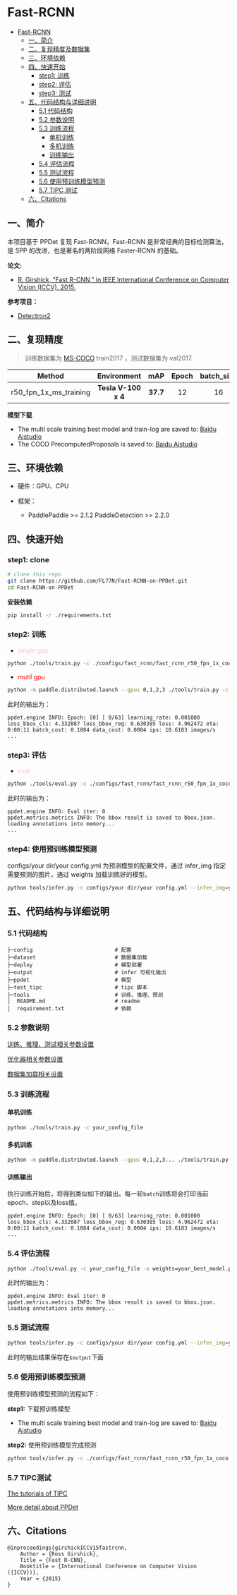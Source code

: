 # Fast-RCNN
   * [Fast-RCNN](#resnet)
      * [一、简介](#一简介)
      * [二、复现精度及数据集](#二复现精度)
      * [三、环境依赖](#三环境依赖)
      * [四、快速开始](#四快速开始)
         * [step1: 训练](#step2-训练)
         * [step2: 评估](#step3-评估)
         * [step3: 测试](#step4-使用预训练模型预测)
      * [五、代码结构与详细说明](#五代码结构与详细说明)
         * [5.1 代码结构](#51-代码结构)
         * [5.2 参数说明](#52-参数说明)
         * [5.3 训练流程](#53-训练流程)
            * [单机训练](#单机训练)
            * [多机训练](#多机训练)
            * [训练输出](#训练输出)
         * [5.4 评估流程](#54-评估流程)
         * [5.5 测试流程](#55-测试流程)
         * [5.6 使用预训练模型预测](#56-使用预训练模型预测)
         * [5.7 TIPC 测试](#57-TIPC测试)
       * [六、Citations](#六Citations)

## 一、简介

本项目基于 PPDet 复现 Fast-RCNN，Fast-RCNN 是非常经典的目标检测算法，是 SPP 的改进，也是著名的两阶段网络 Faster-RCNN 的基础。

**论文:**
- [R. Girshick, “Fast R-CNN,” in IEEE International Conference on Computer Vision (ICCV), 2015.](https://arxiv.org/abs/1504.08083)

**参考项目：**
- [Detectron2](https://github.com/facebookresearch/detectron2/blob/main/configs/COCO-Detection/fast_rcnn_R_50_FPN_1x.yaml)

## 二、复现精度

>训练数据集为 [MS-COCO](https://cocodataset.org/#download) train2017 ，测试数据集为 val2017.

|Method|Environment|mAP|Epoch|batch_size|config|Dataset
:--:|:--:|:--:|:--:|:--:|:--:|:--:
r50_fpn_1x_ms_training|**Tesla V-100 x 4**|**37.7**|12|16|[fast_rcnn_r50_fpn_1x_coco.yml](https://github.com/FL77N/Fast-RCNN-on-PPDet/tree/main/configs/fast_rcnn)|COCO

**模型下载**
* The multi scale training best model and train-log are saved to: [Baidu Aistudio](https://aistudio.baidu.com/aistudio/datasetdetail/118142)
* The COCO PrecomputedProposals is saved to: [Baidu Aistudio](https://aistudio.baidu.com/aistudio/datasetdetail/117919)

## 三、环境依赖

- 硬件：GPU、CPU

- 框架：
  - PaddlePaddle >= 2.1.2 PaddleDetection >= 2.2.0

## 四、快速开始

### step1: clone 

```bash
# clone this repo
git clone https://github.com/FL77N/Fast-RCNN-on-PPDet.git
cd Fast-RCNN-on-PPDet
```
**安装依赖**
```bash
pip install -r ./requirements.txt
```

### step2: 训练
* <font color=pink>single gpu</font> 
```bash
python ./tools/train.py -c ./configs/fast_rcnn/fast_rcnn_r50_fpn_1x_coco.yml --eval
```
* <font color=red>mutil gpu</font>
```bash
python -m paddle.distributed.launch --gpus 0,1,2,3 ./tools/train.py -c ./configs/fast_rcnn/fast_rcnn_r50_fpn_1x_coco.yml --eval
```

此时的输出为：
```
ppdet.engine INFO: Epoch: [0] [ 0/63] learning_rate: 0.001000 loss_bbox_cls: 4.332087 loss_bbox_reg: 0.630385 loss: 4.962472 eta: 0:00:11 batch_cost: 0.1884 data_cost: 0.0004 ips: 10.6183 images/s
...
```

### step3: 评估
* <font color=pink>eval</font>
```bash
python ./tools/eval.py -c ./configs/fast_rcnn/fast_rcnn_r50_fpn_1x_coco.yml -o weights=best_model.pdparams
```
此时的输出为：
```
ppdet.engine INFO: Eval iter: 0
ppdet.metrics.metrics INFO: The bbox result is saved to bbox.json.
loading annotations into memory...
...
```

### step4: 使用预训练模型预测

configs/your dir/your config.yml 为预测模型的配置文件，通过 infer_img 指定需要预测的图片，通过 weights 加载训练好的模型。

```bash
python tools/infer.py -c configs/your dir/your config.yml --infer_img=your image.jpg -o weights=your best model.pdparams
```

## 五、代码结构与详细说明

### 5.1 代码结构

```
├─config                          # 配置
├─dataset                         # 数据集加载
├─deploy                          # 模型部署
├─output                          # infer 可视化输出
├─ppdet                           # 模型
├─test_tipc                       # tipc 脚本
├─tools                           # 训练、推理、预测
│  README.md                      # readme
│  requirement.txt                # 依赖
```

### 5.2 参数说明

[训练、推理、测试相关参数设置](https://github.com/FL77N/Fast-RCNN-on-PPDet/blob/main/configs/fast_rcnn/_base_/fast_reader.yml)

[优化器相关参数设置](https://github.com/FL77N/Fast-RCNN-on-PPDet/blob/main/configs/fast_rcnn/_base_/optimizer_1x.yml)

[数据集加载相关设置](https://github.com/FL77N/Fast-RCNN-on-PPDet/blob/main/configs/datasets/coco_detection.yml)

### 5.3 训练流程

#### 单机训练
```bash
python ./tools/train.py -c your_config_file
```

#### 多机训练
```bash
python -m paddle.distributed.launch --gpus 0,1,2,3... ./tools/train.py -c your_config_file
```

#### 训练输出
执行训练开始后，将得到类似如下的输出。每一轮`batch`训练将会打印当前epoch、step以及loss值。
```text
ppdet.engine INFO: Epoch: [0] [ 0/63] learning_rate: 0.001000 loss_bbox_cls: 4.332087 loss_bbox_reg: 0.630385 loss: 4.962472 eta: 0:00:11 batch_cost: 0.1884 data_cost: 0.0004 ips: 10.6183 images/s
...
```

### 5.4 评估流程

```bash
python ./tools/eval.py -c your_config_file -o weights=your_best_model.pdparams
```

此时的输出为：
```
ppdet.engine INFO: Eval iter: 0
ppdet.metrics.metrics INFO: The bbox result is saved to bbox.json.
loading annotations into memory...
```

### 5.5 测试流程

```bash
python tools/infer.py -c configs/your dir/your config.yml --infer_img=your image.jpg -o weights=your best model.pdparams
```
此时的输出结果保存在`$output`下面


### 5.6 使用预训练模型预测

使用预训练模型预测的流程如下：

**step1:** 下载预训练模型
* The multi scale training best model and train-log are saved to: [Baidu Aistudio](https://aistudio.baidu.com/aistudio/datasetdetail/118142)

**step2:** 使用预训练模型完成预测
```bash
python tools/infer.py -c ./configs/fast_rcnn/fast_rcnn_r50_fpn_1x_coco.yml --infer_img=your image.jpg -o weights=best_model.pdparams
```
### 5.7 TIPC测试

[The tutorials of TIPC](https://github.com/FL77N/Fast-RCNN-on-PPDet/tree/main/test_tipc/docs)


[More detail about PPDet](https://github.com/PaddlePaddle/PaddleDetection/tree/develop/docs/tutorials)

## 六、Citations
```
@inproceedings{girshickICCV15fastrcnn,
    Author = {Ross Girshick},
    Title = {Fast R-CNN},
    Booktitle = {International Conference on Computer Vision ({ICCV})},
    Year = {2015}
}
```
